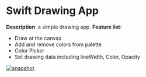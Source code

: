 # Swift Drawing App 

**Description**: a simple drawing app. **Feature list**:

-   Draw at the canvas
-   Add and remove colors from palette
-   Color Picker
-   Set drawing data including lineWidth, Color, Opacity

[![snapshot][]][snapshot]

[snapshot]: http://audreyli.me/wp-content/uploads/2015/05/snapshot1.gif